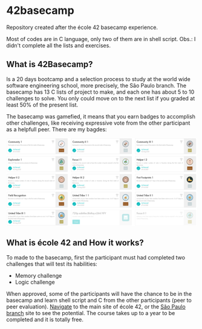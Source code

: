 
# 42basecamp
Repository created after the école 42 basecamp experience.

Most of codes are in C language, only two of them are in shell script.
Obs.: I didn't complete all the lists and exercises.


## What is 42Basecamp?

Is a 20 days bootcamp and a selection process to study at the world wide software engineering school, more precisely, the São Paulo branch. The basecamp has 13 C lists of project to make, and each one has about 5 to 10 challenges to solve. You only could move on to the next list if you graded at least 50% of the present list.

The basecamp was gamefied, it means that you earn badges to accomplish other challenges, like receiving expressive vote from the other participant as a helpfull peer. There are my bagdes:

![badges](bagdes.png)

## What is école 42 and How it works?

To made to the basecamp, first the participant must had completed two challenges that will test its habilities:
- Memory challenge
- Logic challenge

When approved, some of the participants will have the chance to be in the basecamp and learn shell script and C from the other participants (peer to peer evaluation).
[Navigate](https://42.fr/en/homepage/) to the main site of école 42, or the [São Paulo branch](https://www.42sp.org.br/) site to see the potential.
The course takes up to a year to be completed and it is totally free.

